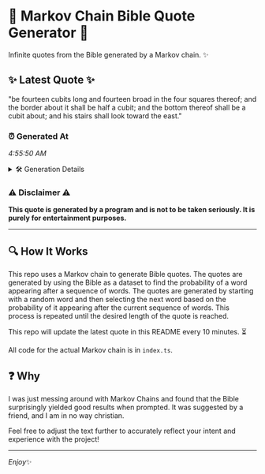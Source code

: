# 📖 Markov Chain Bible Quote Generator 📖

Infinite quotes from the Bible generated by a Markov chain. ✨

## ✨ Latest Quote ✨
"be fourteen cubits long and fourteen broad in the four squares thereof; and the border about it shall be half a cubit; and the bottom thereof shall be a cubit about; and his stairs shall look toward the east."

### ⏰ Generated At
*4:55:50 AM*

<details>
    <summary>🛠️ Generation Details</summary>
    <p>
        <strong>🌱 Seed:</strong> be<br>
        <strong>🔄 Iterations:</strong> 38<br>
        <strong>📜 Context History:</strong><br>[ be ]: fourteen<br>[ be, fourteen ]: cubits<br>[ be, fourteen, cubits ]: long<br>[ be, fourteen, cubits, long ]: and<br>[ be, fourteen, cubits, long, and ]: fourteen<br>[ be, fourteen, cubits, long, and, fourteen ]: broad<br>[ fourteen, cubits, long, and, fourteen, broad ]: in<br>[ cubits, long, and, fourteen, broad, in ]: the<br>[ long, and, fourteen, broad, in, the ]: four<br>[ and, fourteen, broad, in, the, four ]: squares<br>[ fourteen, broad, in, the, four, squares ]: thereof;<br>[ broad, in, the, four, squares, thereof; ]: and<br>[ in, the, four, squares, thereof;, and ]: the<br>[ the, four, squares, thereof;, and, the ]: border<br>[ four, squares, thereof;, and, the, border ]: about<br>[ squares, thereof;, and, the, border, about ]: it<br>[ thereof;, and, the, border, about, it ]: shall<br>[ and, the, border, about, it, shall ]: be<br>[ the, border, about, it, shall, be ]: half<br>[ border, about, it, shall, be, half ]: a<br>[ about, it, shall, be, half, a ]: cubit;<br>[ it, shall, be, half, a, cubit; ]: and<br>[ shall, be, half, a, cubit;, and ]: the<br>[ be, half, a, cubit;, and, the ]: bottom<br>[ half, a, cubit;, and, the, bottom ]: thereof<br>[ a, cubit;, and, the, bottom, thereof ]: shall<br>[ cubit;, and, the, bottom, thereof, shall ]: be<br>[ and, the, bottom, thereof, shall, be ]: a<br>[ the, bottom, thereof, shall, be, a ]: cubit<br>[ bottom, thereof, shall, be, a, cubit ]: about;<br>[ thereof, shall, be, a, cubit, about; ]: and<br>[ shall, be, a, cubit, about;, and ]: his<br>[ be, a, cubit, about;, and, his ]: stairs<br>[ a, cubit, about;, and, his, stairs ]: shall<br>[ cubit, about;, and, his, stairs, shall ]: look<br>[ about;, and, his, stairs, shall, look ]: toward<br>[ and, his, stairs, shall, look, toward ]: the<br>[ his, stairs, shall, look, toward, the ]: east.<br>
    </p>
</details>

### ⚠️ Disclaimer ⚠️
**This quote is generated by a program and is not to be taken seriously. It is purely for entertainment purposes.**

---

## 🔍 How It Works

This repo uses a Markov chain to generate Bible quotes. The quotes are generated by using the Bible as a dataset to find the probability of a word appearing after a sequence of words. The quotes are generated by starting with a random word and then selecting the next word based on the probability of it appearing after the current sequence of words. This process is repeated until the desired length of the quote is reached.

This repo will update the latest quote in this README every 10 minutes. ⏳

All code for the actual Markov chain is in `index.ts`.

## ❓ Why

I was just messing around with Markov Chains and found that the Bible surprisingly yielded good results when prompted. 
It was suggested by a friend, and I am in no way christian.

Feel free to adjust the text further to accurately reflect your intent and experience with the project!

---

*Enjoy*✨
